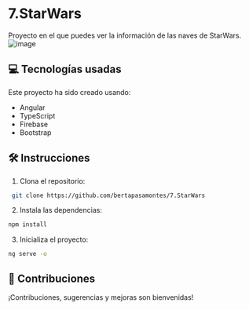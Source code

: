# 7.StarWars

Proyecto en el que puedes ver la información de las naves de StarWars.
<br/>
![image](https://github.com/user-attachments/assets/65ca7cd5-767f-4188-8c09-a505a1a5667c)



## 💻 Tecnologías usadas
Este proyecto ha sido creado usando:
- Angular
- TypeScript
- Firebase
- Bootstrap

## 🛠️ Instrucciones

1. Clona el repositorio:

```bash
 git clone https://github.com/bertapasamontes/7.StarWars
```

2. Instala las dependencias:
```bash
npm install
```

3. Inicializa el proyecto:
```bash
ng serve -o
```

## 🤝 Contribuciones
¡Contribuciones, sugerencias y mejoras son bienvenidas!

